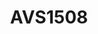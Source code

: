 ---
title: AVS1508
github: https://github.com/AVS1508
mode: dark
transition: 1s
score: 58.6
archetype:
- Little Bit of Everything
---